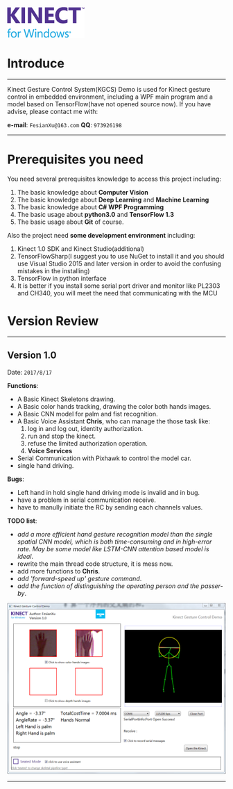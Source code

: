 ![kinectLOGO]

# Introduce
-----
Kinect Gesture Control System(KGCS) Demo is used for Kinect gesture control in embedded environment, including a WPF main program and a model based on TensorFlow(have not opened source now). If you have advise, please contact me with:

**e-mail**: `FesianXu@163.com`
**QQ**: `973926198`



****
# Prerequisites you need
You need several prerequisites knowledge to access this project including:
1. The basic knowledge about **Computer Vision**
2. The basic knowledge about **Deep Learning** and **Machine Learning**
3. The basic knowledge about **C# WPF Programming**
4. The basic usage about **python3.0** and **TensorFlow 1.3**
5. The basic usage about **Git** of course.

Also the project need **some development environment** including:
1. Kinect 1.0 SDK and Kinect Studio(additional)
2. TensorFlowSharp(I suggest you to use NuGet to install it and you should use Visual Studio 2015 and later version in order to avoid the confusing mistakes in the installing)
3. TensorFlow in python interface
4. It is better if you install some serial port driver and monitor like PL2303 and CH340, you will meet the need that communicating with the MCU


# Version Review
-----
## Version 1.0 
Date: `2017/8/17`

**Functions**:
* A Basic Kinect Skeletons drawing.
* A Basic color hands tracking, drawing the color both hands images.
* A Basic CNN model for palm and fist recognition.
* A Basic Voice Assistant **Chris**, who can manage the those task like:
	1. log in and log out, identity authorization.
	2. run and stop the kinect.
	3. refuse the limited authorization operation.
	4. **Voice Services**
* Serial Communication with Pixhawk to control the model car.
* single hand driving.

**Bugs**:
* Left hand in hold single hand driving mode is invalid and in bug.
* have a problem in serial communication receive.
* have to manully initiate the RC by sending each channels values.

**TODO list**:
* *add a more efficient hand gesture recognition model than the single spatial CNN model, which is both time-consuming and in high-error rate. May be some model like LSTM-CNN attention based model is ideal*.
* rewrite the main thread code structure, it is mess now.
* add more functions to **Chris**.
* *add 'forward-speed up' gesture command*.
* *add the function of distinguishing the operating person and the passer-by*.

![version1.0main]

-----



[version1.0main]: ./ReadMeImgs/v1main.png
[kinectLOGO]: ./ReadMeImgs/kinectLOGO.png